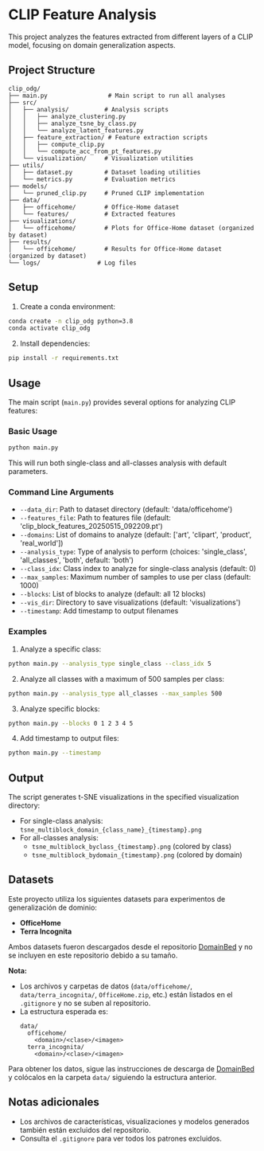 # CLIP Feature Analysis

This project analyzes the features extracted from different layers of a CLIP model, focusing on domain generalization aspects.

## Project Structure

```
clip_odg/
├── main.py                 # Main script to run all analyses
├── src/
│   ├── analysis/          # Analysis scripts
│   │   ├── analyze_clustering.py
│   │   ├── analyze_tsne_by_class.py
│   │   └── analyze_latent_features.py
│   ├── feature_extraction/ # Feature extraction scripts
│   │   ├── compute_clip.py
│   │   └── compute_acc_from_pt_features.py
│   └── visualization/     # Visualization utilities
├── utils/
│   ├── dataset.py         # Dataset loading utilities
│   └── metrics.py         # Evaluation metrics
├── models/
│   └── pruned_clip.py     # Pruned CLIP implementation
├── data/
│   ├── officehome/        # Office-Home dataset
│   └── features/          # Extracted features
├── visualizations/
│   └── officehome/        # Plots for Office-Home dataset (organized by dataset)
├── results/
│   └── officehome/        # Results for Office-Home dataset (organized by dataset)
└── logs/                # Log files
```

## Setup

1. Create a conda environment:
```bash
conda create -n clip_odg python=3.8
conda activate clip_odg
```

2. Install dependencies:
```bash
pip install -r requirements.txt
```

## Usage

The main script (`main.py`) provides several options for analyzing CLIP features:

### Basic Usage

```bash
python main.py
```

This will run both single-class and all-classes analysis with default parameters.

### Command Line Arguments

- `--data_dir`: Path to dataset directory (default: 'data/officehome')
- `--features_file`: Path to features file (default: 'clip_block_features_20250515_092209.pt')
- `--domains`: List of domains to analyze (default: ['art', 'clipart', 'product', 'real_world'])
- `--analysis_type`: Type of analysis to perform (choices: 'single_class', 'all_classes', 'both', default: 'both')
- `--class_idx`: Class index to analyze for single-class analysis (default: 0)
- `--max_samples`: Maximum number of samples to use per class (default: 1000)
- `--blocks`: List of blocks to analyze (default: all 12 blocks)
- `--vis_dir`: Directory to save visualizations (default: 'visualizations')
- `--timestamp`: Add timestamp to output filenames

### Examples

1. Analyze a specific class:
```bash
python main.py --analysis_type single_class --class_idx 5
```

2. Analyze all classes with a maximum of 500 samples per class:
```bash
python main.py --analysis_type all_classes --max_samples 500
```

3. Analyze specific blocks:
```bash
python main.py --blocks 0 1 2 3 4 5
```

4. Add timestamp to output files:
```bash
python main.py --timestamp
```

## Output

The script generates t-SNE visualizations in the specified visualization directory:
- For single-class analysis: `tsne_multiblock_domain_{class_name}_{timestamp}.png`
- For all-classes analysis: 
  - `tsne_multiblock_byclass_{timestamp}.png` (colored by class)
  - `tsne_multiblock_bydomain_{timestamp}.png` (colored by domain)

## Datasets

Este proyecto utiliza los siguientes datasets para experimentos de generalización de dominio:

- **OfficeHome**
- **Terra Incognita**

Ambos datasets fueron descargados desde el repositorio [DomainBed](https://github.com/facebookresearch/DomainBed) y no se incluyen en este repositorio debido a su tamaño.

**Nota:**
- Los archivos y carpetas de datos (`data/officehome/`, `data/terra_incognita/`, `OfficeHome.zip`, etc.) están listados en el `.gitignore` y no se suben al repositorio.
- La estructura esperada es:
  ```
  data/
    officehome/
      <domain>/<clase>/<imagen>
    terra_incognita/
      <domain>/<clase>/<imagen>
  ```

Para obtener los datos, sigue las instrucciones de descarga de [DomainBed](https://github.com/facebookresearch/DomainBed#download-datasets) y colócalos en la carpeta `data/` siguiendo la estructura anterior.

## Notas adicionales
- Los archivos de características, visualizaciones y modelos generados también están excluidos del repositorio.
- Consulta el `.gitignore` para ver todos los patrones excluidos. 